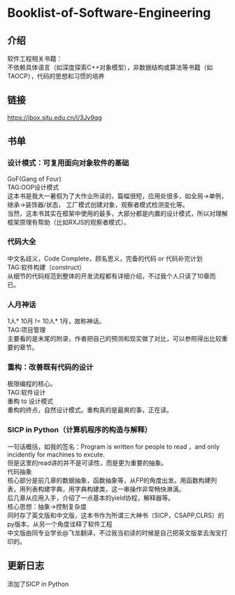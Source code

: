 # Booklist-of-Software-Engineering
## 介绍
软件工程相关书籍：  
不依赖具体语言（如深度探索C++对象模型），非数据结构或算法等书籍（如TAOCP），代码的思想和习惯的培养

## 链接
https://jbox.sjtu.edu.cn/l/3Jv9qg

## 书单

### 设计模式：可复用面向对象软件的基础
GoF(Gang of Four)    
TAG:OOP设计模式    
这本书是我大一暑假为了大作业所读的，篇幅很短，应用处很多，如全局->单例，继承->装饰器/状态， 工厂模式创建对象，观察者模式检测变化等。  
当然，这本书其实在框架中使用的最多，大部分都是内置的设计模式，所以对理解框架原理有帮助（比如RXJS的观察者模式）。

### 代码大全
中文名歧义，Code Complete，顾名思义，完备的代码 or 代码补完计划    
TAG:软件构建（construct）    
从细节的代码规范到整体的开发流程都有详细介绍，不过我个人只读了10章而已。

### 人月神话 
1人* 10月 != 10人* 1月，故称神话。    
TAG:项目管理    
主要看的是末尾的附录，作者把自己的预测和现实做了对比，可以参照得出比较重要的章节。

### 重构：改善既有代码的设计
极限编程的核心。    
TAG:软件设计    
重构 to 设计模式    
重构的终点，自然设计模式。重构真的是最爽的事，正在读。

### SICP in Python（计算机程序的构造与解释）
一句话概括，如我的签名：Program is written for people to read ，and only incidently for machines to excute.     
但是这里的read讲的并不是可读性，而是更为重要的抽象。      
代码抽象      
核心部分是前几章的数据抽象，函数抽象等，从FP的角度出发。用函数构建列表，用列表构建字典，用字典构建类，这一串操作非常畅快淋漓。        
后几章从应用入手，介绍了一点基本的yield协程，解释器等。     
核心思想：抽象->控制复杂度      
同时存了英文版和中文版，这本书作为所谓三大神书（SICP，CSAPP,CLRS）的py版本，从另一个角度诠释了软件工程     
中文版由同专业学长@飞龙翻译，不过我当初读的时候是自己把英文版拿去淘宝打印的。   

## 更新日志
添加了SICP in Python
